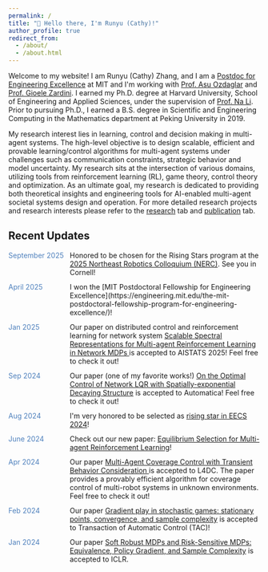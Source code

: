```yaml
---
permalink: /
title: "👋 Hello there, I'm Runyu (Cathy)!"
author_profile: true
redirect_from: 
  - /about/
  - /about.html
---
```


Welcome to my website! I am Runyu (Cathy) Zhang, and I am a [Postdoc for Engineering Excellence](https://engineering.mit.edu/the-mit-postdoctoral-fellowship-program-for-engineering-excellence/) at MIT and I'm working with [Prof. Asu Ozdaglar](https://asu.mit.edu/) and [Prof. Gioele Zardini](https://zardini.mit.edu/people/prof-gioele-zardini/). I earned my Ph.D. degree at Harvard University, School of Engineering and Applied Sciences, under the supervision of [Prof. Na Li](https://nali.seas.harvard.edu/). Prior to pursuing Ph.D., I earned a B.S. degree in Scientific and Engineering Computing in the Mathematics department at Peking University in 2019. 

My research interest lies in learning, control and decision making in multi-agent systems. The high-level objective is to design scalable, efficient and provable learning/control algorithms for multi-agent systems under challenges such as communication constraints, strategic behavior and model uncertainty. My research sits at the intersection of various domains, utilizing tools from reinforcement learning (RL), game theory, control theory and optimization. As an ultimate goal, my research is dedicated to providing both theoretical insights and engineering tools for AI-enabled multi-agent societal systems design and operation. For more detailed research projects and research interests please refer to the [research](https://dianyu420376.github.io/runyu-cathy-zhang.github.io/research/) tab and [publication](https://dianyu420376.github.io/runyu-cathy-zhang.github.io/publications/) tab.



Recent Updates
----
<div style="display: grid; grid-template-columns: auto auto; gap: 12px;">
  <span style="color: #4F81BD;">September 2025</span>  <span> Honored to be chosen for the Rising Stars program at the <a href="https://nerc2025.cis.cornell.edu/">2025 Northeast Robotics Colloquium (NERC)</a>. See you in Cornell!
    </span>
<span style="color: #4F81BD;">April 2025</span>  <span> I won the [MIT Postdoctoral Fellowship for Engineering Excellence](https://engineering.mit.edu/the-mit-postdoctoral-fellowship-program-for-engineering-excellence/)! 
  </span>
<span style="color: #4F81BD;">Jan 2025</span>  <span> Our paper on distributed control and reinforcement learning for network system <a href="https://arxiv.org/abs/2410.17221">Scalable Spectral Representations for Multi-agent Reinforcement Learning in Network MDPs
</a> is accepted to AISTATS 2025! Feel free to check it out!
</span>
<span style="color: #4F81BD;">Sep 2024</span>  <span> Our paper (one of my favorite works!) <a href="https://arxiv.org/abs/2209.14376">On the Optimal Control of Network LQR with Spatially-exponential Decaying Structure</a> is accepted to Automatica! Feel free to check it out!
</span>
<span style="color: #4F81BD;">Aug 2024</span>  <span>I'm very honored to be selected as <a href="https://risingstars-eecs.mit.edu/"> rising star in EECS 2024</a>!
</span>
<span style="color: #4F81BD;">June 2024</span>  <span>Check out our new paper: <a href="https://arxiv.org/abs/2406.08844">Equilibrium Selection for Multi-agent Reinforcement Learning</a>!
</span>
<span style="color: #4F81BD;">Apr 2024</span>  <span>Our paper <a href="https://arxiv.org/abs/2404.05995">Multi-Agent Coverage Control with Transient Behavior Consideration
</a> is accepted to L4DC. The paper provides a provably efficient algorithm for coverage control of multi-robot systems in unknown environments. Feel free to check it out! 
</span>
<span style="color: #4F81BD;">Feb 2024</span>  <span>Our paper <a href="https://arxiv.org/abs/2106.00198">Gradient play in stochastic games: stationary points, convergence, and
sample complexity</a> is accepted to Transaction of Automatic Control (TAC)! 
</span>
<span style="color: #4F81BD;">Jan 2024</span>  <span>Our paper <a href="https://arxiv.org/abs/2306.11626">Soft Robust MDPs and Risk-Sensitive MDPs: Equivalence, Policy Gradient, and Sample Complexity</a> is accepted to ICLR.  
</span>
</div>



